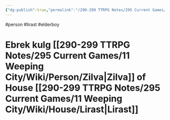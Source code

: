 ```yaml
---
{"dg-publish":true,"permalink":"/290-299 TTRPG Notes/295 Current Games/11 Weeping City/Wiki/Person/Ebrek/"}
---
```



#person #lirast #elderboy 

# Ebrek kulg [[290-299 TTRPG Notes/295 Current Games/11 Weeping City/Wiki/Person/Zilva\|Zilva]] of House [[290-299 TTRPG Notes/295 Current Games/11 Weeping City/Wiki/House/Lirast\|Lirast]]